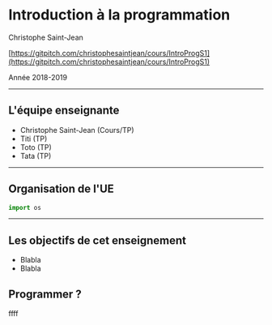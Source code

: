 # Introduction à la programmation

Christophe Saint-Jean

[https://gitpitch.com/christophesaintjean/cours/IntroProgS1](https://gitpitch.com/christophesaintjean/cours/IntroProgS1)

Année 2018-2019

---
## L'équipe enseignante

* Christophe Saint-Jean (Cours/TP)
* Titi (TP)
* Toto (TP)
* Tata (TP)

---

## Organisation de l'UE

```python
import os
```

---

## Les objectifs de cet enseignement

* Blabla
* Blabla


## Programmer ?

ffff
<!--stackedit_data:
eyJoaXN0b3J5IjpbLTM2MjgyMTA3OV19
-->
